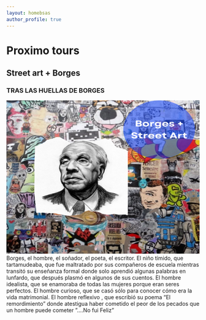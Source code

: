 ```yaml
---
layout: homebsas
author_profile: true
---
```


# Proximo tours

## Street art + Borges

### TRAS LAS HUELLAS DE BORGES

<img src="/assets/images/Borges.png" alt="Our Next Tour" width="1000" height="400">
<div style="text-align: justify"></div>
Borges, el hombre, el soñador, el poeta, el escritor. El niño tímido, que tartamudeaba, que fue maltratado por sus compañeros de escuela mientras transitó su enseñanza formal donde solo aprendió algunas palabras en lunfardo, que después plasmó en algunos de sus cuentos.
El hombre idealista, que se enamoraba de todas las mujeres porque eran seres perfectos.
El hombre curioso, que se casó sólo para conocer  cómo era la vida matrimonial.
El hombre reflexivo , que escribió su poema “El remordimiento”  donde atestigua haber cometido el peor de los pecados que un hombre puede cometer ”....No fui Feliz”
</div>

